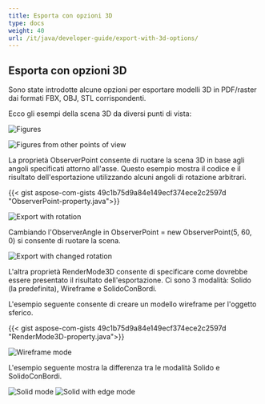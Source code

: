 ```yaml
---
title: Esporta con opzioni 3D
type: docs
weight: 40
url: /it/java/developer-guide/export-with-3d-options/
---
```


## **Esporta con opzioni 3D**

Sono state introdotte alcune opzioni per esportare modelli 3D in PDF/raster dai formati FBX, OBJ, STL corrispondenti.

Ecco gli esempi della scena 3D da diversi punti di vista:

![Figures](/_assets/guide/3d/fig1.png)

![Figures from other points of view](/_assets/guide/3d/fig2.png)

La proprietà ObserverPoint consente di ruotare la scena 3D in base agli angoli specificati attorno all'asse. Questo esempio mostra il codice e il risultato dell'esportazione utilizzando alcuni angoli di rotazione arbitrari.

{{< gist aspose-com-gists 49c1b75d9a84e149ecf374ece2c2597d "ObserverPoint-property.java">}}

![Export with rotation](/_assets/guide/3d/fig3.png)

Cambiando l'ObserverAngle in ObserverPoint = new ObserverPoint(5, 60, 0) si consente di ruotare la scena.

![Export with changed rotation](/_assets/guide/3d/fig4.png)

L'altra proprietà RenderMode3D consente di specificare come dovrebbe essere presentato il risultato dell'esportazione. Ci sono 3 modalità: Solido (la predefinita), Wireframe e SolidoConBordi.

L'esempio seguente consente di creare un modello wireframe per l'oggetto sferico.

{{< gist aspose-com-gists 49c1b75d9a84e149ecf374ece2c2597d "RenderMode3D-property.java">}}

![Wireframe mode](/_assets/guide/3d/fig5.png)

L'esempio seguente mostra la differenza tra le modalità Solido e SolidoConBordi.

![Solid mode](/_assets/guide/3d/fig6.png)
![Solid with edge mode](/_assets/guide/3d/fig7.png)
